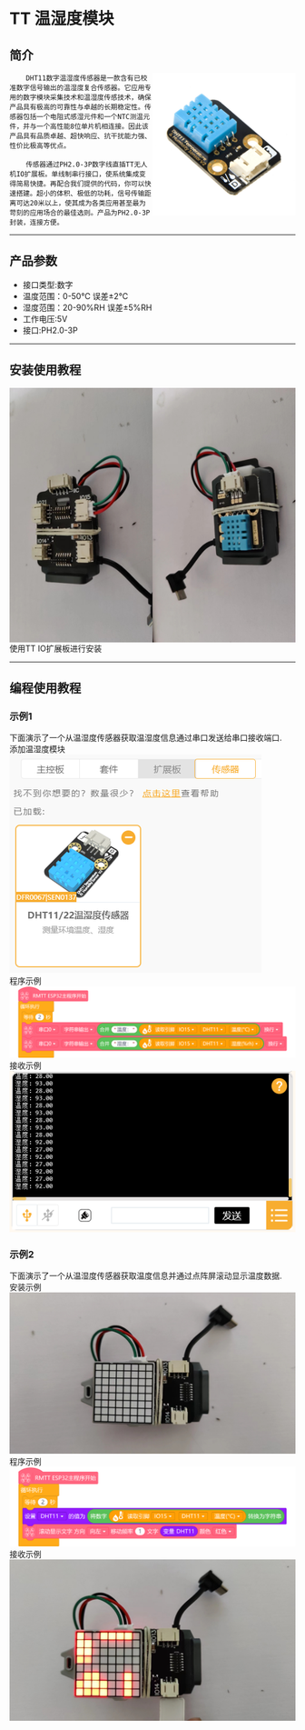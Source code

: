 # **TT 温湿度模块**
## **简介**
<img src="IMG/温湿度传感器.jpg" title="TT IO扩展板" width="50%" align="right">  
    
        DHT11数字温湿度传感器是一款含有已校准数字信号输出的温湿度复合传感器。它应用专用的数字模块采集技术和温湿度传感技术，确保产品具有极高的可靠性与卓越的长期稳定性。传感器包括一个电阻式感湿元件和一个NTC测温元件，并与一个高性能8位单片机相连接。因此该产品具有品质卓越、超快响应、抗干扰能力强、性价比极高等优点。

        传感器通过PH2.0-3P数字线直插TT无人机IO扩展板。单线制串行接口，使系统集成变得简易快捷。再配合我们提供的代码，你可以快速搭建。超小的体积、极低的功耗，信号传输距离可达20米以上，使其成为各类应用甚至最为苛刻的应用场合的最佳选则。产品为PH2.0-3P封装，连接方便。

_____

## **产品参数**
<ul>
<li>接口类型:数字</li>
<li>温度范围：0-50℃ 误差±2℃</li>
<li>湿度范围：20-90%RH 误差±5%RH</li>
<li>工作电压:5V</li>
<li>接口:PH2.0-3P</li>
</ul>

_______

## **安装使用教程**
<img src="IMG/温湿度传感器 (1).jpg" title="蜂鸣器安装1" width="50%" align="left" >  
<img src="IMG/温湿度传感器 (2).jpg" title="蜂鸣器安装2" width="50%" align="right" >  
使用TT IO扩展板进行安装  

_______

## **编程使用教程**
### **示例1**
下面演示了一个从温湿度传感器获取温湿度信息通过串口发送给串口接收端口.  
添加温湿度模块
<img src="IMG/Mind+温湿度示例.PNG" >   
程序示例
<img src="IMG/Mind+温湿度示例1.PNG" >  
接收示例
<img src="IMG/Mind+温湿度示例2.PNG" >  

### **示例2**
下面演示了一个从温湿度传感器获取温度信息并通过点阵屏滚动显示温度数据.  
安装示例
<img src="IMG/Mind+温湿度示例3.JPG" >   
程序示例
<img src="IMG/Mind+温湿度示例4.PNG" >  
接收示例
<img src="IMG/Mind+温湿度示例5.JPG" > 